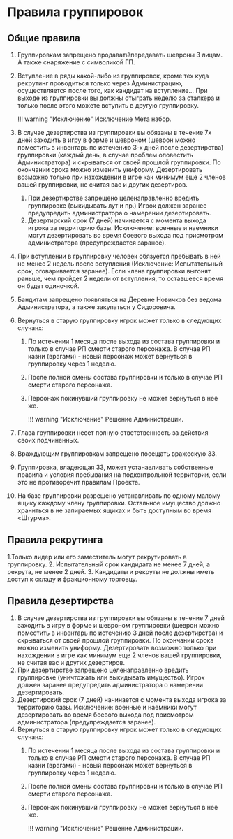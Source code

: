 #  Правила группировок

## Общие правила

1. Группировкам запрещено продавать\передавать шевроны 3 лицам. А также снаряжение с символикой ГП.
2. Вступление в ряды какой-либо из группировок, кроме тех куда рекрутинг проводиться только через Администрацию, осуществляется после того, как кандидат на вступление… При выходе из группировки вы должны отыграть неделю за сталкера и только после этого можете вступить в другую группировку.

    !!! warning "Исключение"
        Исключение Мета набор.

3. В случае дезертирства из группировки вы обязаны в течение 7х дней заходить в игру в форме и шевроном (шеврон можно поместить в инвентарь по истечению 3-х дней после дезертирства) группировки (каждый день, в случае проблем оповестить Администратора) и скрываться от своей прошлой группировки. По окончании срока можно изменить униформу. Дезертировать возможно только при нахождении в игре как минимум еще 2 членов вашей группировки, не считая вас и других дезертиров.

    1. При дезертирстве запрещено целенаправленно вредить группировке (выкидывать лут и пр.) Игрок должен заранее предупредить администратора о намерении дезертировать.
    2. Дезертирский срок (7 дней) начинается с момента выхода игрока за территорию базы. Исключение: военные и наемники могут дезертировать во время боевого выхода под присмотром администратора (предупреждается заранее).

4. При вступлении в группировку человек обязуется пребывать в ней не менее 2 недель после вступления (Исключение: Испытательный срок, оговаривается заранее). Если члена группировки выгонят раньше, чем пройдет 2 недели от вступления, то оставшееся время он будет одиночкой.
5. Бандитам запрещено появляться на Деревне Новичков без ведома Администратора, а также закупаться у Сидоровича.
6. Вернуться в старую группировку игрок может только в следующих случаях:

    1. По истечении 1 месяца после выхода из состава группировки и только в случае РП смерти старого персонажа. В случае РП казни (врагами) - новый персонаж может вернуться в группировку через 1 неделю.
    2. После полной смены состава группировки и только в случае РП смерти старого персонажа.
    4. Персонаж покинувший группировку не может вернуться в неё же.

        !!! warning "Исключение"
            Решение Администрации.

7. Глава группировки несет полную ответственность за действия своих подчиненных.
8. Враждующим группировкам запрещено посещать вражескую ЗЗ.
9. Группировка, владеющая ЗЗ, может устанавливать собственные правила и условия пребывания на подконтрольной территории, если это не противоречит правилам Проекта.
10. На базе группировки разрешено устанавливать по одному малому ящику каждому члену группировки. Остальное имущество должно храниться в не запираемых ящиках и быть доступным во время «Штурма».

## Правила рекрутинга

1.Только лидер или его заместитель могут рекрутировать в группировку.
2. Испытательный срок кандидата не менее 7 дней, а рекрута, не менее 2 дней.
3. Кандидаты и рекруты не должны иметь доступ к складу и фракционному торговцу.
 
## Правила дезертирства

1. В случае дезертирства из группировки вы обязаны в течение 7 дней заходить в игру в форме и шевроном группировки (шеврон можно поместить в инвентарь по истечению 3 дней после дезертирства) и скрываться от своей прошлой группировки. По окончании срока можно изменить униформу. Дезертировать возможно только при нахождении в игре как минимум еще 2 членов вашей группировки, не считая вас и других дезертиров.
2. При дезертирстве запрещено целенаправленно вредить группировке (уничтожать или выкидывать имущество). Игрок должен заранее предупредить администратора о намерении дезертировать.
3. Дезертирский срок (7 дней) начинается с момента выхода игрока за территорию базы. Исключение: военные и наемники могут дезертировать во время боевого выхода под присмотром администратора (предупреждается заранее).
4. Вернуться в старую группировку игрок может только в следующих случаях:
    1. По истечении 1 месяца после выхода из состава группировки и только в случае РП смерти старого персонажа. В случае РП казни (врагами) - новый персонаж может вернуться в группировку через 1 неделю.
    2. После полной смены состава группировки и только в случае РП смерти старого персонажа.
    3. Персонаж покинувший группировку не может вернуться в неё же.

        !!! warning "Исключение"
            Решение Администрации.
